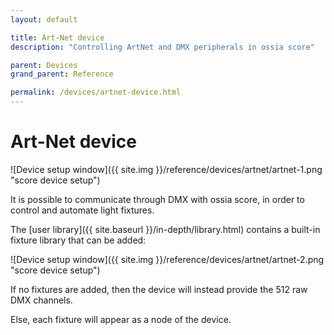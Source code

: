 ```yaml
---
layout: default

title: Art-Net device
description: "Controlling ArtNet and DMX peripherals in ossia score"

parent: Devices
grand_parent: Reference

permalink: /devices/artnet-device.html
---
```


# Art-Net device

![Device setup window]({{ site.img }}/reference/devices/artnet/artnet-1.png "score device setup")

It is possible to communicate through DMX with ossia score, in order to control and automate light fixtures.

The [user library]({{ site.baseurl }}/in-depth/library.html) contains a built-in fixture library that can be added:

![Device setup window]({{ site.img }}/reference/devices/artnet/artnet-2.png "score device setup")

If no fixtures are added, then the device will instead provide the 512 raw DMX channels.

Else, each fixture will appear as a node of the device.